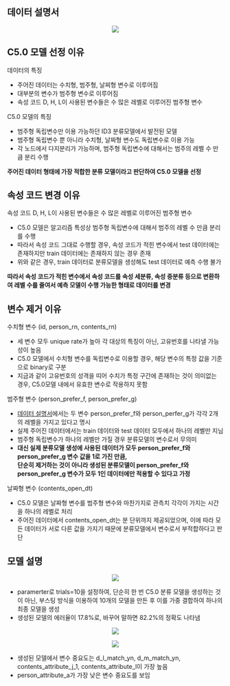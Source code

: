 데이터 설명서
-------------
<p align="center"> <img src = https://user-images.githubusercontent.com/62368250/151518033-0ecbf395-821f-46c5-aedf-372c5465e776.png>

C5.0 모델 선정 이유
-------------
데이터의 특징  
* 주어진 데이터는 수치형, 범주형, 날찌형 변수로 이루어짐
* 대부분의 변수가 범주형 변수로 이루어짐
* 속성 코드 D, H, L이 사용된 변수들은 수 많은 레벨로 이루어진 범주형 변수

C5.0 모델의 특징
* 범주형 독립변수만 이용 가능하던 ID3 분류모델에서 발전된 모델
* 범주형 독립변수 뿐 아니라 수치형, 날짜형 변수도 독립변수로 이용 가능
* 각 노드에서 다지분리가 가능하며, 범주형 독립변수에 대해서는 범주의 레벨 수 만큼 분리 수행
  
**주어진 데이터 형태에 가장 적합한 분류 모델이라고 판단하여 C5.0 모델을 선정**


속성 코드 변경 이유
--------------
속성 코드 D, H, L이 사용된 변수들은 수 많은 레벨로 이루어진 범주형 변수
* C5.0 모델은  알고리즘 특성상 범주형 독립변수에 대해서 범주의 레벨 수 만큼 분리를 수행
* 따라서 속성 코드 그대로 수행할 경우, 속성 코드가 적힌 변수에서 test 데이터에는 존재하지만 train 데이터에는 존재하지 않는 경우 존재
* 위와 같은 경우, train 데이터로 분류모델을 생성해도 test 데이터로 예측 수행 불가

**따라서 속성 코드가 적힌 변수에서 속성 코드를 속성 세분류, 속성 중분류 등으로 변환하여 레벨 수를 줄여서 예측 모델이 수행 가능한 형태로 데이터를 변경**
  

변수 제거 이유
--------------
수치형 변수 (id, person_rn, contents_rn)
* 세 변수 모두 unique rate가 높아 각 대상의 특징이 아닌, 고유번호를 나타낼 가능성이 높음
* C5.0 모델에서 수치형 변수를 독립변수로 이용할 경우, 해당 변수의 특정 값을 기준으로 binary로 구분
* 지금과 같이 고유번호의 성격을 띠어 수치가 특정 구간에 존재하는 것이 의미없는 경우, C5.0모델 내에서 유효한 변수로 작용하지 못함

범주형 변수 (person_prefer_f, person_prefer_g)
* [데이터 설명서](https://github.com/kuma987/DACON-Jobcare/blob/main/%EC%84%A4%EB%AA%85%EC%9E%90%EB%A3%8C.md#%EB%8D%B0%EC%9D%B4%ED%84%B0-%EC%84%A4%EB%AA%85%EC%84%9C)에서는 두 변수 person_prefer_f와 person_perfer_g가 각각 2개의 레벨을 가지고 있다고 명시
* 실제 주어진 데이터에서는 train 데이터와 test 데이터 모두에서 하나의 레벨만 지님
* 범주형 독립변수가 하나의 레벨만 가질 경우 분류모델의 변수로서 무의미
* **대신 실제 분류모델 생성에 사용된 데이터가 모두 person_prefer_f와 person_prefer_g 변수 값을 1로 가진 만큼,  
  단순히 제거하는 것이 아니라 생성된 분류모델이 person_prefer_f와 person_prefer_g 변수가 모두 1인 데이터에만 적용할 수 있다고 가정**

날짜형 변수 (contents_open_dt)
* C5.0 모델은 날짜형 변수를 범주형 변수와 마찬가지로 관측치 각각이 가지는 시간을 하나의 레벨로 처리
* 주어진 데이터에서 contents_open_dt는 분 단위까지 제공되었으며, 이에 따라 모든 데이터가 서로 다른 값을 가지기 때문에 분류모델에서 변수로서 부적합하다고 판단
  
모델 설명
------------
<p align="center"> <img src = https://user-images.githubusercontent.com/62368250/151576065-71771346-46c8-445e-8120-4e613c4ac540.png>
  
* paramerter로 trials=10을 설정하여, 단순히 한 번 C5.0 분류 모델을 생성하는 것이 아닌, 부스팅 방식을 이용하여 10개의 모델을 만든 후 이를 가중 결합하여 하나의 최종 모델을 생성  
* 생성된 모델의 에러율이 17.8%로, 바꾸어 말하면 82.2%의 정확도 나타냄
  
<p align="center"> <img src = https://user-images.githubusercontent.com/62368250/151576105-968ffd82-6870-4c49-bdf5-2e23c625d72c.png>
<p align="center"> <img src = https://user-images.githubusercontent.com/62368250/151576121-23a0b7f8-8014-4c64-9778-ddc8a351ef2e.png>
  
* 생성된 모델에서 변수 중요도는 d_l_match_yn, d_m_match_yn, contents_attribute_j_1, contents_attribute_l이 가장 높음
* person_attribute_a가 가장 낮은 변수 중요도를 보임
